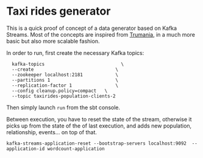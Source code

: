 # Taxi rides generator

This is a quick proof of concept of a data generator based on Kafka Streams. Most of the concepts are inspired from [Trumania](https://github.com/RealImpactAnalytics/trumania), in a much more basic but also more scalable fashion.


In order to run, first create the necessary Kafka topics:

```
  kafka-topics                            \
  --create                              \
  --zookeeper localhost:2181            \
  --partitions 1                        \
  --replication-factor 1                \
  --config cleanup.policy=compact   \
  --topic taxirides-population-clients-2

```

Then simply launch `run` from the sbt console.


Between execution, you have to reset the state of the stream, otherwise it picks up from the state of the of last execution, and adds new population, relationship, events... on top of that.

```
kafka-streams-application-reset --bootstrap-servers localhost:9092  --application-id wordcount-application
```

